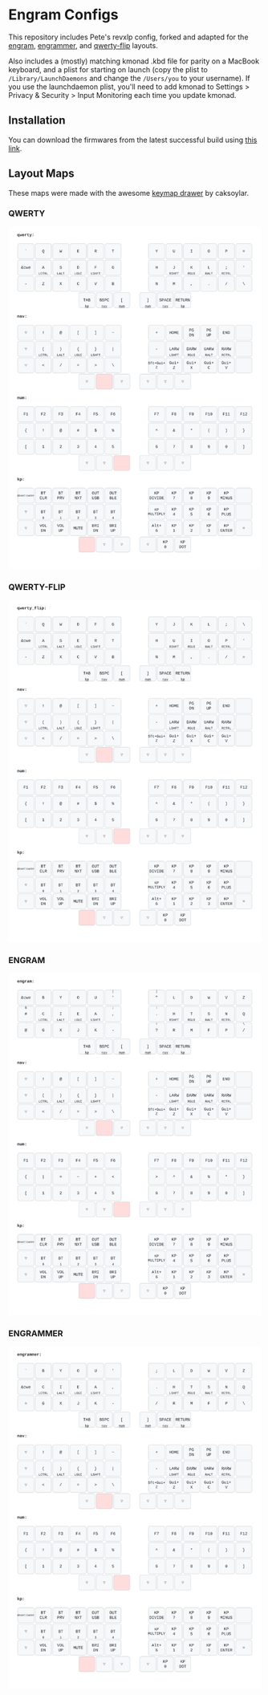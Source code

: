 # Engram Configs

This repository includes Pete's revxlp config, forked and adapted for the [engram](https://engram.dev), [engrammer](https://github.com/sunaku/engrammer), and [qwerty-flip](https://nick-gravgaard.com/qwerty-flip/) layouts. 

Also includes a (mostly) matching kmonad .kbd file for parity on a MacBook keyboard, and a plist for starting on launch (copy the plist to `/Library/LaunchDaemons` and change the `/Users/you` to your username). If you use the launchdaemon plist, you'll need to add kmonad to Settings > Privacy & Security > Input Monitoring each time you update kmonad. 

## Installation

You can download the firmwares from the latest successful build using [this link](https://nightly.link/willpuckett/revxlp-config-engram/workflows/build/main/firmware.zip).

## Layout Maps

These maps were made with the awesome [keymap drawer](https://keymap-drawer.streamlit.app) by caksoylar.  

### QWERTY

![QWERTY](.images/revxlp_QWERTY.svg)

### QWERTY-FLIP

![QWERTY-FLIP](.images/revxlp_QWERTY_FLIP.svg)

### ENGRAM

![ENGRAM](.images/revxlp_ENGRAM.svg)

### ENGRAMMER

![ENGRAMMER](.images/revxlp_ENGRAMMER.svg)

